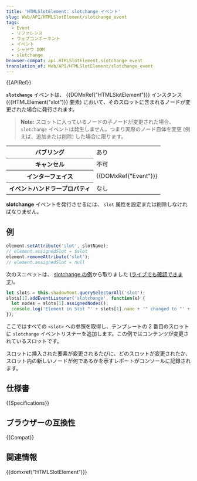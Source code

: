 ```yaml
---
title: 'HTMLSlotElement: slotchange イベント'
slug: Web/API/HTMLSlotElement/slotchange_event
tags:
  - Event
  - リファレンス
  - ウェブコンポーネント
  - イベント
  - シャドウ DOM
  - slotchange
browser-compat: api.HTMLSlotElement.slotchange_event
translation_of: Web/API/HTMLSlotElement/slotchange_event
---
```

{{APIRef}}

**`slotchange`** イベントは、 {{DOMxRef("HTMLSlotElement")}} インスタンス({{HTMLElement("slot")}} 要素) において、そのスロットに含まれるノードが変更された場合に発行されます。

> **Note:** スロットに入っているノードの子ノードが変更された場合、 `slotchange` イベントは発生しません。つまり実際のノード自体を変更 (例えば、追加または削除) した場合に限ります。

<table class="properties">
  <tbody>
    <tr>
      <th scope="row">バブリング</th>
      <td>あり</td>
    </tr>
    <tr>
      <th scope="row">キャンセル</th>
      <td>不可</td>
    </tr>
    <tr>
      <th scope="row">インターフェイス</th>
      <td>{{DOMxRef("Event")}}</td>
    </tr>
    <tr>
      <th scope="row">イベントハンドラープロパティ</th>
      <td>なし</td>
    </tr>
  </tbody>
</table>

**slotchange** イベントを発行させるには、 `slot` 属性を設定または削除しなければなりません。

## 例

```js
element.setAttribute('slot', slotName);
// element.assignedSlot = $slot
element.removeAttribute('slot');
// element.assignedSlot = null
```

次のスニペットは、 [slotchange の例](https://github.com/mdn/web-components-examples/tree/master/slotchange)から取りました ([ライブでも確認できます](https://mdn.github.io/web-components-examples/slotchange/))。

```js
let slots = this.shadowRoot.querySelectorAll('slot');
slots[1].addEventListener('slotchange', function(e) {
  let nodes = slots[1].assignedNodes();
  console.log('Element in Slot "' + slots[1].name + '" changed to "' + nodes[0].outerHTML + '".');
});
```

ここではすべての `<slot>` への参照を取得し、テンプレートの 2 番目のスロットに `slotchange` イベントリスナーを追加します。この例ではコンテンツが変更されているスロットです。

スロットに挿入された要素が変更されるたびに、どのスロットが変更されたか、スロット内の新しいノードが何であるかを示すレポートがコンソールに記録されます。

## 仕様書

{{Specifications}}

## ブラウザーの互換性

{{Compat}}

## 関連情報

{{domxref("HTMLSlotElement")}}
